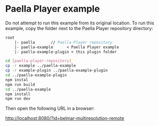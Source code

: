 # Paella Player example

Do not attempt to run this example from its original location. To run this example, copy the folder next to the Paella Player repository directory:

```fs
root
    |- paella       // Paella Player repository
    |- paella-example      < Paella Player example
    |- paella-example-plugin < this plugin folder
```

```sh
cd [paella-player-repository]
cp -r example ../paella-example
cp -r example-plugin ../paella-example-plugin
cd ../paella-example-plugin
npm instal
npm run build
cd ../paella-example
npm install
npm run dev
```

Then open the following URL in a browser:

[http://localhost:8080/?id=belmar-multiresolution-remote](http://localhost:8080/?id=belmar-multiresolution-remote)


